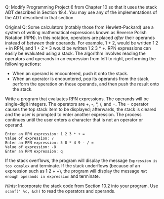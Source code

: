 Q: Modify Programming Project 6 from Chapter 10 so that it uses the stack ADT
described in Section 19.4. You may use any of the implementations of the ADT
described in that section.

Original Q: Some calculators (notably those from Hewlett-Packard) use a system
of writing mathematical expressions known as Reverse Polish Notation (RPN). In
this notation, operators are placed <em>after</em> their operands instead of
<em>between</em> their operands. For example, 1 + 2, would be written 1 2 + in
RPN, and 1 + 2 * 3 would be written 1 2 3 * +. RPN expressions can easily be
evaluated using a stack. The algorithm involves reading the operators and
operands in an expression from left to right, performing the following actions:

- When an operand is encountered, push it onto the stack.
- When an operator is encountered, pop its operands from the stack, perform the
  operation on those operands, and then push the result onto the stack.

Write a program that evaluates RPN expressions. The operands will be
single-digit integers. The operators are +, -, *, /, and =. The = operator
causes the top stack item to be displayed; afterwards, the stack is cleared and
the user is prompted to enter another expression. The process continues until
the user enters a character that is not an operator or operand.

```
Enter an RPN expression: 1 2 3 * + =
Value of expression: 7
Enter an RPN expression: 5 8 * 4 9 - / =
Value of expression: -8
Enter an RPN expression: q
```

If the stack overflows, the program will display the message
`Expression is too complex` and terminate. If the stack underflows (because of
an expression such as 1 2 + +), the program will display the message
`Not enough operands in expression` and terminate.

<em>Hints:</em> Incorporate the stack code from Section 10.2 into your program.
Use `scanf(" %c, &ch)` to read the operators and operands.
